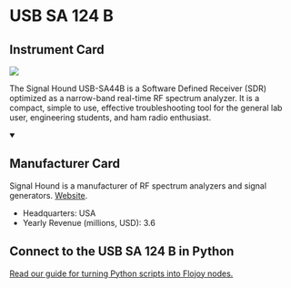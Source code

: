 
# USB SA 124 B

## Instrument Card

<img src="https://v5.airtableusercontent.com/v1/19/19/1691539200000/hKsSzUAb6HSxQMzIwu2W1A/mABRsO9wrE6YEMKqN50gjqKlTlNykCnmTQc4NkxXR09yL8dtQSi_CnZo-DKIkTgUFA-BS_z-bgEXrYE7pKXhtor94gG8glhyYl1iXUy8soM/Jfms2w1m1zmqATu-pgcmzuB2GGvvKJctxycrS9mV2b8"/>
<p>The Signal Hound USB-SA44B is a Software Defined Receiver (SDR) optimized as a narrow-band real-time RF spectrum analyzer. It is a compact, simple to use, effective troubleshooting tool for the general lab user, engineering students, and ham radio enthusiast.</p>

<details open>
<summary><h2>Manufacturer Card</h2></summary>

Signal Hound is a manufacturer of RF spectrum analyzers and signal generators. <a href="https://signalhound.com/">Website</a>.

<ul>
  <li>Headquarters: USA</li>
  <li>Yearly Revenue (millions, USD): 3.6</li>
</ul>
</details>

## Connect to the USB SA 124 B in Python

[Read our guide for turning Python scripts into Flojoy nodes.](https://docs.flojoy.ai/custom-nodes/creating-custom-node/)


